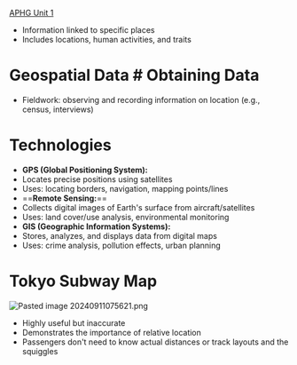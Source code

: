  [APHG Unit 1](./../aphg-unit-1/)

* Information linked to specific places
* Includes locations, human activities, and traits

# Geospatial Data # **Obtaining Data**

* Fieldwork: observing and recording information on location (e.g., census, interviews)

# **Technologies**

* **GPS (Global Positioning System):**
 * Locates precise positions using satellites
 * Uses: locating borders, navigation, mapping points/lines
* ==**Remote Sensing:**== 
 * Collects digital images of Earth's surface from aircraft/satellites
 * Uses: land cover/use analysis, environmental monitoring
* **GIS (Geographic Information Systems):**
 * Stores, analyzes, and displays data from digital maps
 * Uses: crime analysis, pollution effects, urban planning

# **Tokyo Subway Map**
![Pasted image 20240911075621.png](./../pasted-image-20240911075621.png/)
* Highly useful but inaccurate
* Demonstrates the importance of relative location
* Passengers don't need to know actual distances or track layouts and the squiggles
